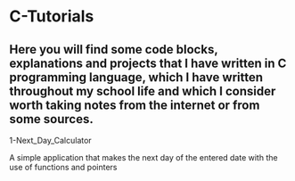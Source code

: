# C-Tutorials
Here you will find some code blocks, explanations and projects that I have written in C programming language, which I have written throughout my school life and which I consider worth taking notes from the internet or from some sources.
-------------------------------------------------------------------
1-Next_Day_Calculator

A simple application that makes the next day of the entered date with the use of functions and pointers
